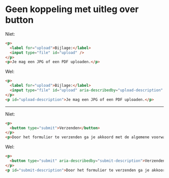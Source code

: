 <!-- @license CC0-1.0 -->

# Geen koppeling met uitleg over button

Niet:

```html
<p>
  <label for="upload">Bijlage:</label>
  <input type="file" id="upload" />
</p>
<p>Je mag een JPG of een PDF uploaden.</p>
```

Wel:

```html
<p>
  <label for="upload">Bijlage:</label>
  <input type="file" id="upload" aria-describedby="upload-description" />
</p>
<p id="upload-description">Je mag een JPG of een PDF uploaden.</p>
```

---

Niet:

```html
<p>
  <button type="submit">Verzenden</button>
</p>
<p>Door het formulier te verzenden ga je akkoord met de algemene voorwaarden.</p>
```

Wel:

```html
<p>
  <button type="submit" aria-describedby="submit-description">Verzenden</button>
</p>
<p id="submit-description">Door het formulier te verzenden ga je akkoord met de algemene voorwaarden.</p>
```
